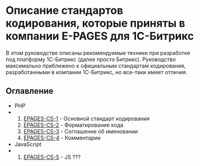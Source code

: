 # Описание стандартов кодирования, которые приняты в компании E-PAGES для 1С-Битрикс

В этом руководстве описаны рекомендуемые техники при разработке под платформу 1С-Битрикс (далее просто Битрикс). Руководство максимально приближено к официальным стандартам кодирования, разработанными в компании 1С-Битрикс, но все-таки имеет отличия. 

<h2>Оглавление</h2>
<ul>
  <li>PHP</li>
  <li><ol>
    <li><a href="https://github.com/rodion-arr/EpagesCodingStandards/blob/master/EPAGES-CS-1.md">EPAGES-CS-1</a> - Основной стандарт кодирования</li>
    <li><a href="#">EPAGES-CS-2</a> - Форматирование кода</li>
    <li><a href="#">EPAGES-CS-3</a> - Соглашение об именовании</li>
    <li><a href="#">EPAGES-CS-4</a> - Комментарии</li>
  </ol></li>
  <li>JavaScript</li>
  <li><ol>
    <li><a href="#">EPAGES-CS-5</a> - JS ???</li>
  </ol></li>
</ul>
